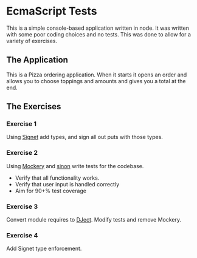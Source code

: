 # EcmaScript Tests #

This is a simple console-based application written in node. It was written with some poor coding choices and no tests. This was done to allow for a variety of exercises.

## The Application ##

This is a Pizza ordering application. When it starts it opens an order and allows you to choose toppings and amounts and gives you a total at the end.

## The Exercises ##

### Exercise 1 ###

Using [Signet](https://www.npmjs.com/package/signet) add types, and sign all out puts with those types.

### Exercise 2 ###

Using [Mockery](https://www.npmjs.com/package/mockery) and [sinon](https://www.npmjs.com/package/sinon) write tests for the codebase.

- Verify that all functionality works.
- Verify that user input is handled correctly
- Aim for 90+% test coverage

### Exercise 3 ###

Convert module requires to [DJect](https://www.npmjs.com/package/dject). Modify tests and remove Mockery.

### Exercise 4 ###

Add Signet type enforcement.
